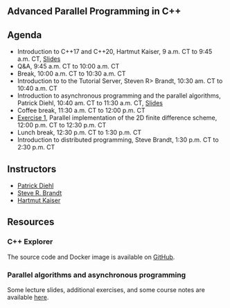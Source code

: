 ## Advanced Parallel Programming in C++

## Agenda

* Introduction to C++17 and C++20, Hartmut Kaiser, 9 a.m. CT to 9:45 a.m. CT, [Slides](introduction.pdf)
* Q&A, 9:45 a.m. CT to 10:00 a.m. CT
* Break, 10:00 a.m. CT to 10:30 a.m. CT
* Introduction to to the Tutorial Server, Steven R> Brandt,  10:30 am. CT to 10:40 a.m. CT
* Introduction to asynchronous programming and the parallel algorithms, Patrick Diehl, 10:40 am. CT to 11:30 a.m. CT, [Slides](/slides/part1.slides.html)
* Coffee break, 11:30 a.m. CT to 12:00 p.m. CT 
* [Exercise 1](https://github.com/shortcourse/WCCM-APCOM-22/blob/main/exercise/Exercise1.ipynb), Parallel implementation of the 2D finite difference scheme, 12:00 p.m. CT to 12:30 p.m. CT
* Lunch break, 12:30 p.m. CT to 1:30 p.m. CT
* Introduction to distributed programming, Steve Brandt, 1:30 p.m. CT to 2:30 p.m. CT

## Instructors 

* [Patrick Diehl](https://www.diehlpk.de/)
* [Steve R. Brandt](https://www.cct.lsu.edu/~sbrandt)
* [Hartmut Kaiser](https://www.cct.lsu.edu/~hkaiser)

## Resources

### C++ Explorer

The source code and Docker image is available on [GitHub](https://github.com/stevenrbrandt/CxxExplorer).

### Parallel algorithms and asynchronous programming

Some lecture slides, additional exercises, and some course notes are available [here](https://www.cct.lsu.edu/~pdiehl/teaching/2021/4997/).  
